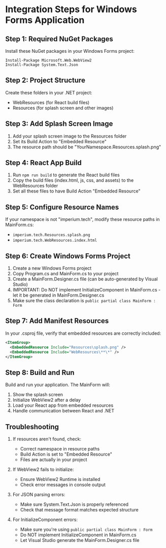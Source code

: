 
# Integration Steps for Windows Forms Application

## Step 1: Required NuGet Packages

Install these NuGet packages in your Windows Forms project:
```
Install-Package Microsoft.Web.WebView2
Install-Package System.Text.Json
```

## Step 2: Project Structure

Create these folders in your .NET project:
- WebResources (for React build files)
- Resources (for splash screen and other images)

## Step 3: Add Splash Screen Image

1. Add your splash screen image to the Resources folder
2. Set its Build Action to "Embedded Resource"
3. The resource path should be "YourNamespace.Resources.splash.png"

## Step 4: React App Build

1. Run `npm run build` to generate the React build files
2. Copy the build files (index.html, js, css, and assets) to the WebResources folder
3. Set all these files to have Build Action "Embedded Resource"

## Step 5: Configure Resource Names

If your namespace is not "imperium.tech", modify these resource paths in MainForm.cs:
- `imperium.tech.Resources.splash.png`
- `imperium.tech.WebResources.index.html`

## Step 6: Create Windows Forms Project

1. Create a new Windows Forms project
2. Copy Program.cs and MainForm.cs to your project
3. Create a MainForm.Designer.cs file (can be auto-generated by Visual Studio)
4. IMPORTANT: Do NOT implement InitializeComponent in MainForm.cs - let it be generated in MainForm.Designer.cs
5. Make sure the class declaration is `public partial class MainForm : Form`

## Step 7: Add Manifest Resources

In your .csproj file, verify that embedded resources are correctly included:

```xml
<ItemGroup>
  <EmbeddedResource Include="Resources\splash.png" />
  <EmbeddedResource Include="WebResources\**\*" />
</ItemGroup>
```

## Step 8: Build and Run

Build and run your application. The MainForm will:
1. Show the splash screen
2. Initialize WebView2 after a delay
3. Load your React app from embedded resources
4. Handle communication between React and .NET

## Troubleshooting

1. If resources aren't found, check:
   - Correct namespace in resource paths
   - Build Action is set to "Embedded Resource"
   - Files are actually in your project
   
2. If WebView2 fails to initialize:
   - Ensure WebView2 Runtime is installed
   - Check error messages in console output

3. For JSON parsing errors:
   - Make sure System.Text.Json is properly referenced
   - Check that message format matches expected structure

4. For InitializeComponent errors:
   - Make sure you're using `public partial class MainForm : Form`
   - Do NOT implement InitializeComponent in MainForm.cs
   - Let Visual Studio generate the MainForm.Designer.cs file
